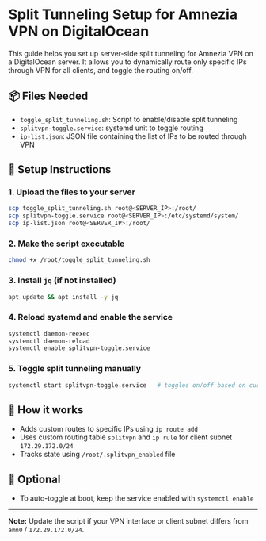 # Split Tunneling Setup for Amnezia VPN on DigitalOcean

This guide helps you set up server-side split tunneling for Amnezia VPN on a DigitalOcean server.
It allows you to dynamically route only specific IPs through VPN for all clients, and toggle the routing on/off.

## 📦 Files Needed

- `toggle_split_tunneling.sh`: Script to enable/disable split tunneling
- `splitvpn-toggle.service`: systemd unit to toggle routing
- `ip-list.json`: JSON file containing the list of IPs to be routed through VPN

## 🚀 Setup Instructions

### 1. Upload the files to your server
```bash
scp toggle_split_tunneling.sh root@<SERVER_IP>:/root/
scp splitvpn-toggle.service root@<SERVER_IP>:/etc/systemd/system/
scp ip-list.json root@<SERVER_IP>:/root/
```

### 2. Make the script executable
```bash
chmod +x /root/toggle_split_tunneling.sh
```

### 3. Install `jq` (if not installed)
```bash
apt update && apt install -y jq
```

### 4. Reload systemd and enable the service
```bash
systemctl daemon-reexec
systemctl daemon-reload
systemctl enable splitvpn-toggle.service
```

### 5. Toggle split tunneling manually
```bash
systemctl start splitvpn-toggle.service   # toggles on/off based on current state
```

## 🧠 How it works

- Adds custom routes to specific IPs using `ip route add`
- Uses custom routing table `splitvpn` and `ip rule` for client subnet `172.29.172.0/24`
- Tracks state using `/root/.splitvpn_enabled` file

## 🔁 Optional
- To auto-toggle at boot, keep the service enabled with `systemctl enable`

---
**Note:** Update the script if your VPN interface or client subnet differs from `amn0` / `172.29.172.0/24`.